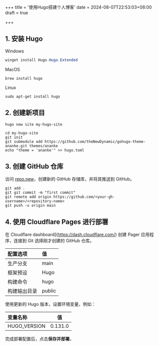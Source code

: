 +++
title = '使用Hugo搭建个人博客'
date = 2024-08-07T22:53:03+08:00
draft = true

+++

## 1. 安装 Hugo

Windows

```powershell
winget install Hugo.Hugo.Extended
```

MacOS

```shell
brew install hugo
```

Linux

```shell
sudo apt-get install hugo
```

## 2. 创建新项目

```shell
hugo new site my-hugo-site
```

```
cd my-hugo-site
git init
git submodule add https://github.com/theNewDynamic/gohugo-theme-ananke.git themes/ananke
echo "theme = 'ananke'" >> hugo.toml
```

## 3. 创建 GitHub 仓库

访问 [repo.new](https://repo.new/)，创建新的 GitHub 存储库，并将其推送到 GitHub。

```shell
git add .
git git commit -m "first commit"
git remote add origin https://github.com/<your-gh-username>/<repository-name>
git push -u origin main
```

## 4. 使用 Cloudflare Pages 进行部署

在 Cloudflare dashboard](https://dash.cloudflare.com/) 创建 Pager 应用程序，连接到 Git 选择刚才创建的 GitHub 仓库。

| 配置选项     | 值     |
| :----------- | :----- |
| 生产分支     | main   |
| 框架预设     | Hugo   |
| 构建命令     | hugo   |
| 构建输出目录 | public |

使用更新的 Hugo 版本，设置环境变量，例如：

| 变量名称     | 值      |
| :----------- | ------- |
| HUGO_VERSION | 0.131.0 |

完成部署配置后，点击**保存并部署**。
